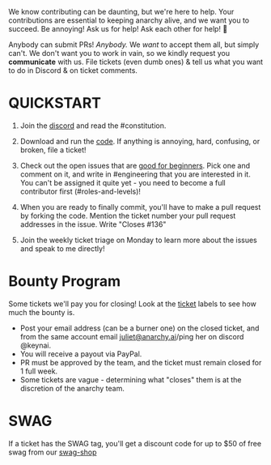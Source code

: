 We know contributing can be daunting, but we're here to help.  Your contributions are essential to keeping anarchy alive, and we want you to succeed. Be annoying! Ask us for help! Ask each other for help! :pray:

Anybody can submit PRs!  *Anybody.*  We *want* to accept them all, but simply can't.  We don't want you to work in vain, so we kindly request you **communicate** with us.  File tickets (even dumb ones) & tell us what you want to do in Discord & on ticket comments.

# QUICKSTART

1. Join the [discord](https://discord.anarchy.ai) and read the #constitution.

2. Download and run the [code](https://code.anarchy.ai). If anything is annoying, hard, confusing, or broken, file a ticket!

3. Check out the open issues that are [good for beginners](https://github.com/anarchy-ai/LLM-VM/issues?q=is%3Aopen+is%3Aissue+label%3A%22good+first+issue%22).  Pick one and comment on it, and write in #engineering that you are interested in it.  You can't be assigned it quite yet - you need to become a full contributor first (#roles-and-levels)!

4. When you are ready to finally commit, you'll have to make a pull request by forking the code.  Mention the ticket number your pull request addresses in the issue.  Write "Closes #136"

5. Join the weekly ticket triage on Monday to learn more about the issues and speak to me directly!


# Bounty Program

Some tickets we'll pay you for closing! Look at the [ticket](https://github.com/anarchy-ai/LLM-VM/issues) labels to see how much the bounty is.

* Post your email address (can be a burner one) on the closed ticket, and from the same account email juliet@anarchy.ai/ping her on discord @keynai.
* You will receive a payout via PayPal.
* PR must be approved by the team, and the ticket must remain closed for 1 full week.
* Some tickets are vague - determining what "closes" them is at the discretion of the anarchy team.

# SWAG

If a ticket has the SWAG tag, you'll get a discount code for up to $50 of free swag from our [swag-shop](https://swag.anarchy.ai/)
